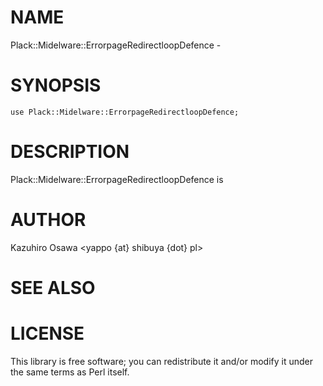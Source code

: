 # NAME

Plack::Midelware::ErrorpageRedirectloopDefence -

# SYNOPSIS

    use Plack::Midelware::ErrorpageRedirectloopDefence;

# DESCRIPTION

Plack::Midelware::ErrorpageRedirectloopDefence is

# AUTHOR

Kazuhiro Osawa <yappo {at} shibuya {dot} pl>

# SEE ALSO

# LICENSE

This library is free software; you can redistribute it and/or modify
it under the same terms as Perl itself.